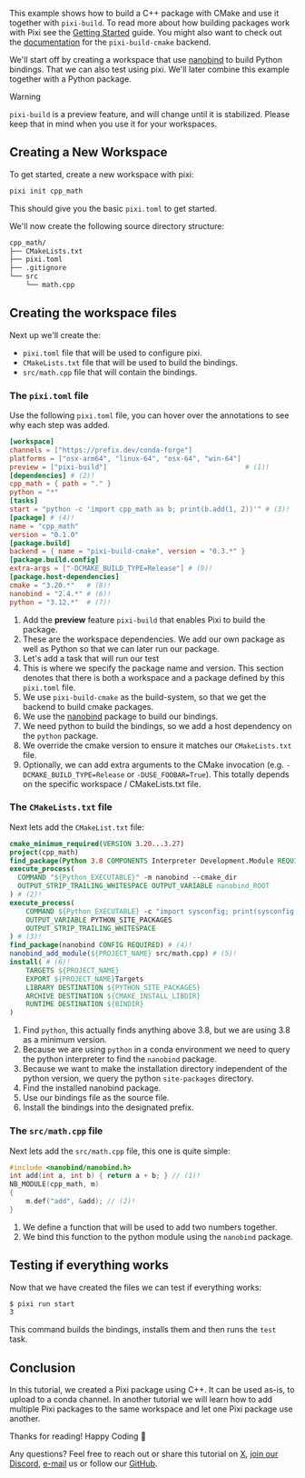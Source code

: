 This example shows how to build a C++ package with CMake and use it together with `pixi-build`. To read more about how building packages work with Pixi see the [Getting Started](../getting_started/) guide. You might also want to check out the [documentation](https://prefix-dev.github.io/pixi-build-backends/backends/pixi-build-cmake/) for the `pixi-build-cmake` backend.

We'll start off by creating a workspace that use [nanobind](https://github.com/wjakob/nanobind) to build Python bindings. That we can also test using pixi. We'll later combine this example together with a Python package.

Warning

`pixi-build` is a preview feature, and will change until it is stabilized. Please keep that in mind when you use it for your workspaces.

## Creating a New Workspace

To get started, create a new workspace with pixi:

```bash
pixi init cpp_math

```

This should give you the basic `pixi.toml` to get started.

We'll now create the following source directory structure:

```bash
cpp_math/
├── CMakeLists.txt
├── pixi.toml
├── .gitignore
└── src
    └── math.cpp

```

## Creating the workspace files

Next up we'll create the:

- `pixi.toml` file that will be used to configure pixi.
- `CMakeLists.txt` file that will be used to build the bindings.
- `src/math.cpp` file that will contain the bindings.

### The `pixi.toml` file

Use the following `pixi.toml` file, you can hover over the annotations to see why each step was added.

```toml
[workspace]
channels = ["https://prefix.dev/conda-forge"]
platforms = ["osx-arm64", "linux-64", "osx-64", "win-64"]
preview = ["pixi-build"]                                  # (1)!
[dependencies] # (2)!
cpp_math = { path = "." }
python = "*"
[tasks]
start = "python -c 'import cpp_math as b; print(b.add(1, 2))'" # (3)!
[package] # (4)!
name = "cpp_math"
version = "0.1.0"
[package.build]
backend = { name = "pixi-build-cmake", version = "0.3.*" }
[package.build.config]
extra-args = ["-DCMAKE_BUILD_TYPE=Release"] # (9)!
[package.host-dependencies]
cmake = "3.20.*"   # (8)!
nanobind = "2.4.*" # (6)!
python = "3.12.*"  # (7)!

```

1. Add the **preview** feature `pixi-build` that enables Pixi to build the package.
1. These are the workspace dependencies. We add our own package as well as Python so that we can later run our package.
1. Let's add a task that will run our test
1. This is where we specify the package name and version. This section denotes that there is both a workspace and a package defined by this `pixi.toml` file.
1. We use `pixi-build-cmake` as the build-system, so that we get the backend to build cmake packages.
1. We use the [nanobind](https://github.com/wjakob/nanobind) package to build our bindings.
1. We need python to build the bindings, so we add a host dependency on the `python` package.
1. We override the cmake version to ensure it matches our `CMakeLists.txt` file.
1. Optionally, we can add extra arguments to the CMake invocation (e.g. `-DCMAKE_BUILD_TYPE=Release` or `-DUSE_FOOBAR=True`). This totally depends on the specific workspace / CMakeLists.txt file.

### The `CMakeLists.txt` file

Next lets add the `CMakeList.txt` file:

```CMake
cmake_minimum_required(VERSION 3.20...3.27)
project(cpp_math)
find_package(Python 3.8 COMPONENTS Interpreter Development.Module REQUIRED) # (1)!
execute_process(
  COMMAND "${Python_EXECUTABLE}" -m nanobind --cmake_dir
  OUTPUT_STRIP_TRAILING_WHITESPACE OUTPUT_VARIABLE nanobind_ROOT
) # (2)!
execute_process(
    COMMAND ${Python_EXECUTABLE} -c "import sysconfig; print(sysconfig.get_path('purelib'))"
    OUTPUT_VARIABLE PYTHON_SITE_PACKAGES
    OUTPUT_STRIP_TRAILING_WHITESPACE
) # (3)!
find_package(nanobind CONFIG REQUIRED) # (4)!
nanobind_add_module(${PROJECT_NAME} src/math.cpp) # (5)!
install( # (6)!
    TARGETS ${PROJECT_NAME}
    EXPORT ${PROJECT_NAME}Targets
    LIBRARY DESTINATION ${PYTHON_SITE_PACKAGES}
    ARCHIVE DESTINATION ${CMAKE_INSTALL_LIBDIR}
    RUNTIME DESTINATION ${BINDIR}
)

```

1. Find `python`, this actually finds anything above 3.8, but we are using 3.8 as a minimum version.
1. Because we are using `python` in a conda environment we need to query the python interpreter to find the `nanobind` package.
1. Because we want to make the installation directory independent of the python version, we query the python `site-packages` directory.
1. Find the installed nanobind package.
1. Use our bindings file as the source file.
1. Install the bindings into the designated prefix.

### The `src/math.cpp` file

Next lets add the `src/math.cpp` file, this one is quite simple:

```cpp
#include <nanobind/nanobind.h>
int add(int a, int b) { return a + b; } // (1)!
NB_MODULE(cpp_math, m)
{
    m.def("add", &add); // (2)!
}

```

1. We define a function that will be used to add two numbers together.
1. We bind this function to the python module using the `nanobind` package.

## Testing if everything works

Now that we have created the files we can test if everything works:

```bash
$ pixi run start
3

```

This command builds the bindings, installs them and then runs the `test` task.

## Conclusion

In this tutorial, we created a Pixi package using C++. It can be used as-is, to upload to a conda channel. In another tutorial we will learn how to add multiple Pixi packages to the same workspace and let one Pixi package use another.

Thanks for reading! Happy Coding 🚀

Any questions? Feel free to reach out or share this tutorial on [X](https://twitter.com/prefix_dev), [join our Discord](https://discord.gg/kKV8ZxyzY4), [e-mail](mailto:hi@prefix.dev) us or follow our [GitHub](https://github.com/prefix-dev).
